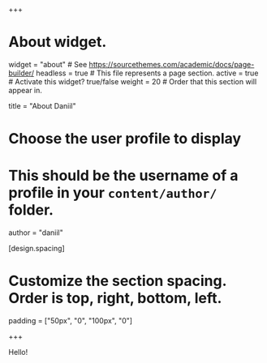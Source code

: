 +++
# About widget.
widget = "about"  # See https://sourcethemes.com/academic/docs/page-builder/
headless = true  # This file represents a page section.
active = true  # Activate this widget? true/false
weight = 20  # Order that this section will appear in.

title = "About Daniil"

# Choose the user profile to display
# This should be the username of a profile in your `content/author/` folder.
author = "daniil"

[design.spacing]
  # Customize the section spacing. Order is top, right, bottom, left.
  padding = ["50px", "0", "100px", "0"]

+++

Hello!